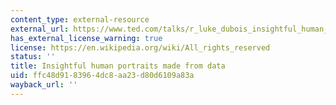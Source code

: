 ```yaml
---
content_type: external-resource
external_url: https://www.ted.com/talks/r_luke_dubois_insightful_human_portraits_made_from_data
has_external_license_warning: true
license: https://en.wikipedia.org/wiki/All_rights_reserved
status: ''
title: Insightful human portraits made from data
uid: ffc48d91-8396-4dc8-aa23-d80d6109a83a
wayback_url: ''
---
```

